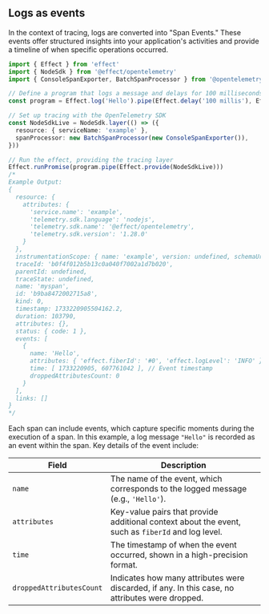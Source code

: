 ## Logs as events

In the context of tracing, logs are converted into "Span Events." These events offer structured insights into your application's activities and provide a timeline of when specific operations occurred.

```ts twoslash {47}
import { Effect } from 'effect'
import { NodeSdk } from '@effect/opentelemetry'
import { ConsoleSpanExporter, BatchSpanProcessor } from '@opentelemetry/sdk-trace-base'

// Define a program that logs a message and delays for 100 milliseconds
const program = Effect.log('Hello').pipe(Effect.delay('100 millis'), Effect.withSpan('myspan'))

// Set up tracing with the OpenTelemetry SDK
const NodeSdkLive = NodeSdk.layer(() => ({
  resource: { serviceName: 'example' },
  spanProcessor: new BatchSpanProcessor(new ConsoleSpanExporter()),
}))

// Run the effect, providing the tracing layer
Effect.runPromise(program.pipe(Effect.provide(NodeSdkLive)))
/*
Example Output:
{
  resource: {
    attributes: {
      'service.name': 'example',
      'telemetry.sdk.language': 'nodejs',
      'telemetry.sdk.name': '@effect/opentelemetry',
      'telemetry.sdk.version': '1.28.0'
    }
  },
  instrumentationScope: { name: 'example', version: undefined, schemaUrl: undefined },
  traceId: 'b0f4f012b5b13c0a040f7002a1d7b020',
  parentId: undefined,
  traceState: undefined,
  name: 'myspan',
  id: 'b9ba8472002715a8',
  kind: 0,
  timestamp: 1733220905504162.2,
  duration: 103790,
  attributes: {},
  status: { code: 1 },
  events: [
    {
      name: 'Hello',
      attributes: { 'effect.fiberId': '#0', 'effect.logLevel': 'INFO' }, // Log attributes
      time: [ 1733220905, 607761042 ], // Event timestamp
      droppedAttributesCount: 0
    }
  ],
  links: []
}
*/
```

Each span can include events, which capture specific moments during the execution of a span. In this example, a log message `"Hello"` is recorded as an event within the span. Key details of the event include:

| Field                    | Description                                                                                       |
| ------------------------ | ------------------------------------------------------------------------------------------------- |
| `name`                   | The name of the event, which corresponds to the logged message (e.g., `'Hello'`).                 |
| `attributes`             | Key-value pairs that provide additional context about the event, such as `fiberId` and log level. |
| `time`                   | The timestamp of when the event occurred, shown in a high-precision format.                       |
| `droppedAttributesCount` | Indicates how many attributes were discarded, if any. In this case, no attributes were dropped.   |
